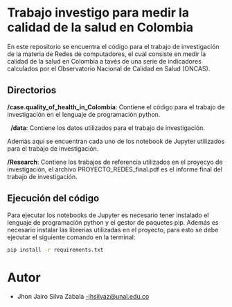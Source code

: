 # Trabajo investigo para medir la calidad de la salud en Colombia

En este repositorio se encuentra el código para el trabajo de investigación de la materia de Redes de computadores, el cual consiste en medir la calidad de la salud en Colombia a tavés de una serie de indicadores calculados por el Observatorio Nacional de Calidad en Salud (ONCAS).

## Directorios
**/case.quality_of_health_in_Colombia**: Contiene el código para el trabajo de investigación en el lenguaje de programación python.

&nbsp; **/data**: Contiene los datos utilizados para el trabajo de investigación.

Además aqui se encuentran cada uno de los notebook de Jupyter utilizados para el trabajo de investigación.

**/Research**: Contiene los trabajos de referencia utilizados en el proyecyo de investigación, el archivo PROYECTO_REDES_final.pdf es el informe final del trabajo de investigación.

## Ejecución del código
Para ejecutar los notebooks de Jupyter es necesario tener instalado el lenguaje de programación python y el gestor de paquetes pip. Además es necesario instalar las librerias utilizadas en el proyecto, para esto se debe ejecutar el siguiente comando en la terminal:

```bash
pip install -r requirements.txt
```

# Autor 

* Jhon Jairo Silva Zabala -jhsilvaz@unal.edu.co
